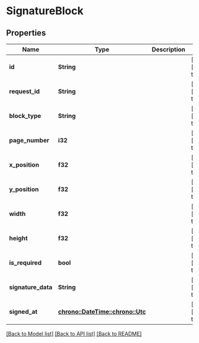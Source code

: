 # SignatureBlock

## Properties
Name | Type | Description | Notes
------------ | ------------- | ------------- | -------------
**id** | **String** |  | [optional] [default to None]
**request_id** | **String** |  | [optional] [default to None]
**block_type** | **String** |  | [optional] [default to None]
**page_number** | **i32** |  | [optional] [default to None]
**x_position** | **f32** |  | [optional] [default to None]
**y_position** | **f32** |  | [optional] [default to None]
**width** | **f32** |  | [optional] [default to None]
**height** | **f32** |  | [optional] [default to None]
**is_required** | **bool** |  | [optional] [default to None]
**signature_data** | **String** |  | [optional] [default to None]
**signed_at** | [**chrono::DateTime::<chrono::Utc>**](DateTime.md) |  | [optional] [default to None]

[[Back to Model list]](../README.md#documentation-for-models) [[Back to API list]](../README.md#documentation-for-api-endpoints) [[Back to README]](../README.md)


